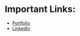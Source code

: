# Important Links:
- [Portfolio](https://sheltonthomas.github.io)
- [LinkedIn](https://www.linkedin.com/in/sheltonthomas/)
